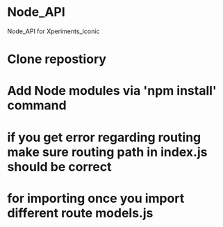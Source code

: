 # Node_API
Node_API for Xperiments_iconic

# Clone repostiory
# Add Node modules via 'npm install' command
# if you get error regarding routing make sure routing path in index.js should be correct 
# for importing once you import  different route models.js


